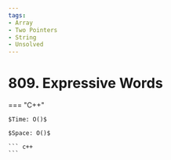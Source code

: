 ```yaml
---
tags:
- Array
- Two Pointers
- String
- Unsolved
---
```



# 809. Expressive Words

=== "C++"

    $Time: O()$

    $Space: O()$

    ``` c++
    ```